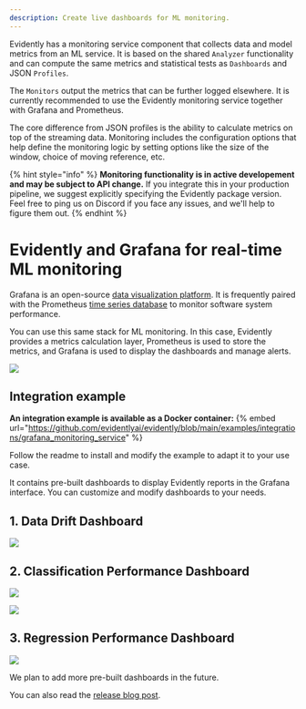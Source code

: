 ```yaml
---
description: Create live dashboards for ML monitoring.
---
```


Evidently has a monitoring service component that collects data and model metrics from an ML service. It is based on the shared `Analyzer` functionality and can compute the same metrics and statistical tests as `Dashboards` and JSON `Profiles`. 

The `Monitors` output the metrics that can be further logged elsewhere. It is currently recommended to use the Evidently monitoring service together with Grafana and Prometheus. 

The core difference from JSON profiles is the ability to calculate metrics on top of the streaming data. Monitoring includes the configuration options that help define the monitoring logic by setting options like the size of the window, choice of moving reference, etc.    

{% hint style="info" %}
**Monitoring functionality is in active developement and may be subject to API change.** If you integrate this in your production pipeline, we suggest explicitly specifying the Evidently package version. Feel free to ping us on Discord if you face any issues, and we'll help to figure them out. 
{% endhint %}

# Evidently and Grafana for real-time ML monitoring 

Grafana is an open-source [data visualization platform](https://github.com/grafana/grafana). It is frequently paired with the Prometheus [time series database](https://github.com/prometheus/prometheus) to monitor software system performance.

You can use this same stack for ML monitoring. In this case, Evidently provides a metrics calculation layer, Prometheus is used to store the metrics, and Grafana is used to display the dashboards and manage alerts. 

![](../.gitbook/assets/202201_evidently_grafana_service.png)

## Integration example

**An integration example is available as a Docker container:**
{% embed url="https://github.com/evidentlyai/evidently/blob/main/examples/integrations/grafana_monitoring_service" %}

Follow the readme to install and modify the example to adapt it to your use case.

It contains pre-built dashboards to display Evidently reports in the Grafana interface. You can customize and modify dashboards to your needs.

## 1. Data Drift Dashboard

![](../.gitbook/assets/grafana\_dashboard.jpg)

## 2. Classification Performance Dashboard

![](../.gitbook/assets/grafana\_classification\_0-min.png)

![](../.gitbook/assets/grafana\_classification\_2-min.png)

## 3. Regression Performance Dashboard

![](../.gitbook/assets/grafana\_regression\_1-min.png)

We plan to add more pre-built dashboards in the future. 

You can also read the [release blog post](https://evidentlyai.com/blog/evidently-and-grafana-ml-monitoring-live-dashboards).

